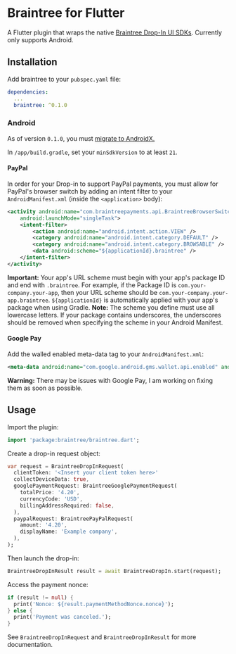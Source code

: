 # Braintree for Flutter

A Flutter plugin that wraps the native
[Braintree Drop-In UI SDKs](https://www.braintreepayments.com/features/seamless-checkout/drop-in-ui).
Currently only supports Android.

## Installation

Add braintree to your `pubspec.yaml` file:
```yaml
dependencies:
  ...
  braintree: ^0.1.0
```

### Android

As of version `0.1.0`, you must [migrate to AndroidX.](https://flutter.dev/docs/development/packages-and-plugins/androidx-compatibility)

In `/app/build.gradle`, set your `minSdkVersion` to at least `21`.

#### PayPal

In order for your Drop-in to support PayPal payments, you must allow for PayPal's
browser switch by adding an intent filter to your `AndroidManifest.xml` (inside the `<application>` body):
```xml
<activity android:name="com.braintreepayments.api.BraintreeBrowserSwitchActivity"
    android:launchMode="singleTask">
    <intent-filter>
        <action android:name="android.intent.action.VIEW" />
        <category android:name="android.intent.category.DEFAULT" />
        <category android:name="android.intent.category.BROWSABLE" />
        <data android:scheme="${applicationId}.braintree" />
    </intent-filter>
</activity>
```

**Important:** Your app's URL scheme must begin with your app's package ID and end with `.braintree`. For example, if the Package ID is `com.your-company.your-app`, then your URL scheme should be `com.your-company.your-app.braintree`. `${applicationId}` is automatically applied with your app's package when using Gradle.
**Note:** The scheme you define must use all lowercase letters. If your package contains underscores, the underscores should be removed when specifying the scheme in your Android Manifest.

#### Google Pay

Add the walled enabled meta-data tag to your `AndroidManifest.xml`:
```xml
<meta-data android:name="com.google.android.gms.wallet.api.enabled" android:value="true"/>
```
**Warning:** There may be issues with Google Pay, I am working on fixing them as soon as possible.

## Usage

Import the plugin:
```dart
import 'package:braintree/braintree.dart';
```

Create a drop-in request object:
```dart
var request = BraintreeDropInRequest(
  clientToken: '<Insert your client token here>'
  collectDeviceData: true,
  googlePaymentRequest: BraintreeGooglePaymentRequest(
    totalPrice: '4.20',
    currencyCode: 'USD',
    billingAddressRequired: false,
  ),
  paypalRequest: BraintreePayPalRequest(
    amount: '4.20',
    displayName: 'Example company',
  ),
);
```

Then launch the drop-in:
```dart
BraintreeDropInResult result = await BraintreeDropIn.start(request);
```

Access the payment nonce:
```dart
if (result != null) {
  print('Nonce: ${result.paymentMethodNonce.nonce}');
} else {
  print('Payment was canceled.');
}
```

See `BraintreeDropInRequest` and `BraintreeDropInResult` for more documentation.

